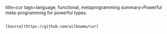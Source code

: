 title=cur
tags=language, functional, metaprogramming
summary=Powerful meta-programming for powerful types.
~~~~~~

[Source](https://github.com/wilbowma/cur)
